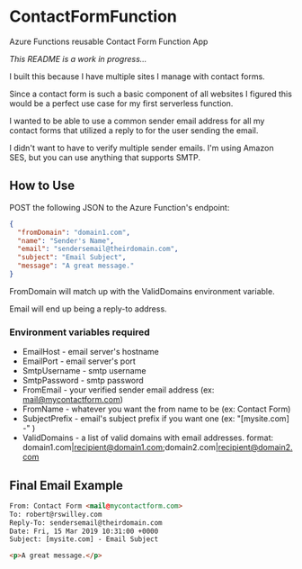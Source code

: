 # ContactFormFunction
Azure Functions reusable Contact Form Function App

*This README is a work in progress...*

I built this because I have multiple sites I manage with contact forms. 

Since a contact form is such a basic component of all websites I figured this would be a perfect use case for my first serverless function.

I wanted to be able to use a common sender email address for all my contact forms that utilized a reply to for the user sending the email.

I didn't want to have to verify multiple sender emails. I'm using Amazon SES, but you can use anything that supports SMTP.

## How to Use

POST the following JSON to the Azure Function's endpoint:

```json
{
  "fromDomain": "domain1.com",
  "name": "Sender's Name",
  "email": "sendersemail@theirdomain.com",
  "subject": "Email Subject",
  "message": "A great message."
}
```

FromDomain will match up with the ValidDomains environment variable.

Email will end up being a reply-to address.

### Environment variables required

- EmailHost - email server's hostname
- EmailPort - email server's port
- SmtpUsername - smtp username
- SmtpPassword - smtp password
- FromEmail - your verified sender email address (ex: mail@mycontactform.com)
- FromName - whatever you want the from name to be (ex: Contact Form)
- SubjectPrefix - email's subject prefix if you want one (ex: "[mysite.com] -" )
- ValidDomains - a list of valid domains with email addresses. format: domain1.com|recipient@domain1.com;domain2.com|recipient@domain2.com

## Final Email Example

```html
From: Contact Form <mail@mycontactform.com>
To: robert@rswilley.com
Reply-To: sendersemail@theirdomain.com
Date: Fri, 15 Mar 2019 10:31:00 +0000
Subject: [mysite.com] - Email Subject

<p>A great message.</p>
```
